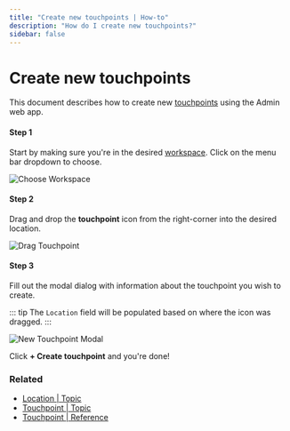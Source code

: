 ```yaml
---
title: "Create new touchpoints | How-to"
description: "How do I create new touchpoints?"
sidebar: false
---
```


# Create new touchpoints

This document describes how to create new [touchpoints](/topic/touchpoints/) using the Admin web app.

#### Step 1

Start by making sure you're in the desired [workspace](/reference/workspaces/). Click on the menu bar dropdown to choose.

![Choose Workspace](/images/navigation/choose-workspace-dropdown.png)

#### Step 2

Drag and drop the **touchpoint** icon from the right-corner into the desired location.

![Drag Touchpoint](/images/tree/office-drag-drop-touchpoint.png)

#### Step 3

Fill out the modal dialog with information about the touchpoint you wish to create.

::: tip
  The `Location` field will be populated based on where the icon was dragged.
:::

![New Touchpoint Modal](/images/modals/office-1st-conf-room-101-create-touchpoint.png)

Click **+ Create touchpoint** and you're done!

### Related

* [Location | Topic](/topic/locations/)
* [Touchpoint | Topic](/topic/touchpoints/)
* [Touchpoint | Reference](/reference/touchpoints/)


